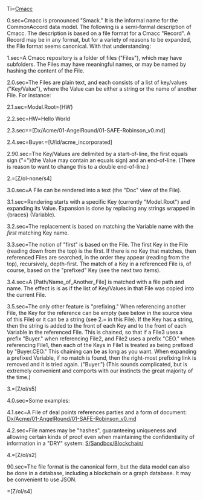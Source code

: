 Ti=<a href="index.php?action=doc&file=S/About/Conference/Stack/Cmacc_0.md">Cmacc</a>

0.sec=Cmacc is pronounced "Smack."   It is the informal name for the CommonAccord data model.  The following is a semi-formal description of Cmacc.  The description is based on a file format for a Cmacc "Record".  A Record may be in any format, but for a variety of reasons to be expanded, the File format seems canonical.  With that understanding:

1.sec=A Cmacc repository is a folder of files ("Files"), which may have subfolders. The Files may have meaningful names, or may be named by hashing the content of the File.

2.0.sec=The Files are plain text, and each consists of a list of key/values ("Key/Value"), where the Value can be either a string or the name of another File.  For instance:

2.1.sec=Model.Root={HW}

2.2.sec=HW=Hello World

2.3.sec==[Dx/Acme/01-AngelRound/01-SAFE-Robinson_v0.md]

2.4.sec=Buyer.=[U/id/acme_incorporated]

2.90.sec=The Key/Values are delimited by a start-of-line, the first equals sign ("=")(the Value may contain an equals sign) and an end-of-line.  (There is reason to want to change this to a double end-of-line.)
 
2.=[Z/ol-none/s4]

3.0.sec=A File can be rendered into a text (the "Doc" view of the File).

3.1.sec=Rendering starts with a specific Key (currently "Model.Root") and expanding its Value.  Expansion is done by replacing any strings wrapped in {braces} (Variable). 

3.2.sec=The replacement is based on matching the Variable name with the <i>first</i> matching Key name.

3.3.sec=The notion of "first" is based on the File.  The first Key in the File (reading down from the top) is the first.  If there is no Key that matches, then referenced Files are searched, in the order they appear (reading from the top), recursively, depth-first.  The match of a Key in a referenced File is, of course, based on the "prefixed" Key (see the next two items). 

3.4.sec=A [Path/Name_of_Another_File] is matched with a file path and name.  The effect is is as if the list of Key/Values in that File was copied into the current File.

3.5.sec=The only other feature is "prefixing."  When referencing another File, the Key for the reference can be empty (see below in the source view of this File) or it can be a string (see 2.= in this File).  If the Key has a string, then the string is added to the front of each Key and to the front of each Variable in the referenced File.  This is chained, so that if a File3 uses a prefix "Buyer." when referencing File2, and File2 uses a prefix "CEO." when referencing File1, then each of the Keys in File1 is treated as being prefixed by "Buyer.CEO." This chaining can be as long as you want.  When expanding a prefixed Variable, if no match is found, then the right-most prefixing link is removed and it is tried again.  ("Buyer.") (This sounds complicated, but is extremely convenient and comports with our instincts the great majority of the time.)

3.=[Z/ol/s5]
  
4.0.sec=Some examples:

4.1.sec=A File of deal points references parties and a form of document:  <a href="index.php?action=source&file=Dx/Acme/01-AngelRound/01-SAFE-Robinson_v0.md">Dx/Acme/01-AngelRound/01-SAFE-Robinson_v0.md</a>

4.2.sec=File names may be "hashes", guaranteeing uniqueness and allowing certain kinds of proof even when maintaining the confidentiality of information in a "DRY" system: <a href="index.php?action=list&file=S/Sandbox/Blockchain/">S/Sandbox/Blockchain/</a>

4.=[Z/ol/s2] 
 
90.sec=The file format is the canonical form, but the data model can also be done in a database, including a blockchain or a graph database.  It may be convenient to use JSON.

=[Z/ol/s4]